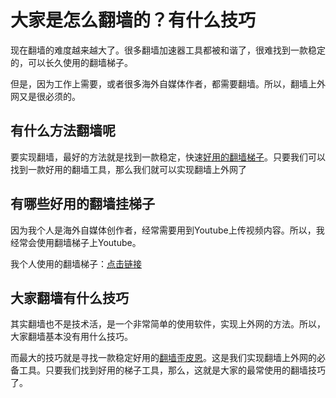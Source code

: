 # 大家是怎么翻墙的？有什么技巧 #
现在翻墙的难度越来越大了。很多翻墙加速器工具都被和谐了，很难找到一款稳定的，可以长久使用的翻墙梯子。

但是，因为工作上需要，或者很多海外自媒体作者，都需要翻墙。所以，翻墙上外网又是很必须的。

## 有什么方法翻墙呢 ##
要实现翻墙，最好的方法就是找到一款稳定，快速[好用的翻墙梯子](https://github.com/Tonyforfun94/best-vpn)。只要我们可以找到一款好用的翻墙工具，那么我们就可以实现翻墙上外网了

## 有哪些好用的翻墙挂梯子 ##
因为我个人是海外自媒体创作者，经常需要用到Youtube上传视频内容。所以，我经常会使用翻墙梯子上Youtube。

我个人使用的翻墙梯子：[点击链接](https://oplktunm.com/auth/register?code=GIPS)

## 大家翻墙有什么技巧 ##

其实翻墙也不是技术活，是一个非常简单的使用软件，实现上外网的方法。所以，大家翻墙基本没有用什么技巧。

而最大的技巧就是寻找一款稳定好用的[翻墙歪皮恩](https://github.com/Tonyforfun94/waipien)。这是我们实现翻墙上外网的必备工具。只要我们找到好用的梯子工具，那么，这就是大家的最常使用的翻墙技巧了。
